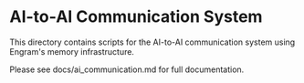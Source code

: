 # AI-to-AI Communication System

This directory contains scripts for the AI-to-AI communication system using Engram's memory infrastructure.

Please see docs/ai_communication.md for full documentation.
